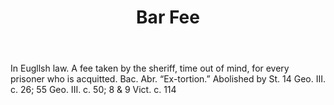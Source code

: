 ---
title: Bar Fee
letter: B
permalink: "/definitions/bld-bar-fee.html"
body: In Eugllsh law. A fee taken by the sheriff, time out of mind, for every prisoner
  who is acquitted. Bac. Abr. “Ex-tortion.” Abolished by St. 14 Geo. III. c. 26; 55
  Geo. III. c. 50; 8 & 9 Vict. c. 114
published_at: '2018-07-07'
source: Black's Law Dictionary 2nd Ed (1910)
layout: post
---